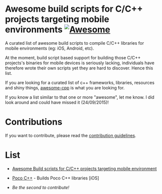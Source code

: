 # Awesome build scripts for C/C++ projects targeting mobile environments [![Awesome](https://cdn.rawgit.com/sindresorhus/awesome/d7305f38d29fed78fa85652e3a63e154dd8e8829/media/badge.svg)](https://github.com/sindresorhus/awesome)

A curated list of awesome build scripts to compile C/C++ libraries for mobile environments (eg: iOS, Android, etc). 

At the moment, build script based support for building those C/C++ projects's binaries for mobile devices is seriously lacking,
individuals have therefore wrote their own scripts yet they are hard to discover. Hence this list.

If you are looking for a curated list of c++ frameworks, libraries, resources and shiny things, [awesome-cpp](https://github.com/fffaraz/awesome-cpp) is what you are looking for.

If you know a list similar to that one or more "awesome", let me know. I did look around and could have missed it (24/09/2015)!

# Contributions

If you want to contribute, please read the [contribution guidelines](contributing.md).

# List

- [Awesome Build scripts for C/C++ projects targeting mobile environment ](#awesome-cpp)

 - [Poco C++](https://github.com/aksalj/Poco) - Builds Poco C++ libraries [iOS]
 - *Be the second to contribute!*

